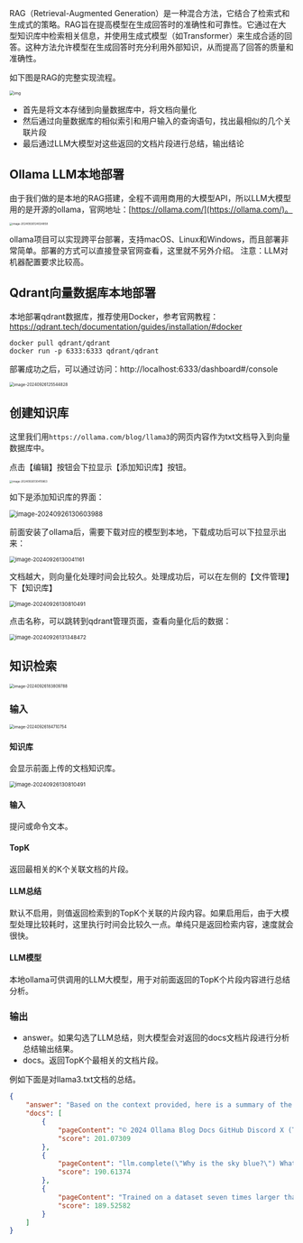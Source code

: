 RAG（Retrieval-Augmented Generation）是一种混合方法，它结合了检索式和生成式的策略。RAG旨在提高模型在生成回答时的准确性和可靠性。它通过在大型知识库中检索相关信息，并使用生成式模型（如Transformer）来生成合适的回答。这种方法允许模型在生成回答时充分利用外部知识，从而提高了回答的质量和准确性。



如下图是RAG的完整实现流程。

<img src="./img/rag.png" alt="img" style="zoom:50%;" />

- 首先是将文本存储到向量数据库中，将文档向量化
- 然后通过向量数据库的相似索引和用户输入的查询语句，找出最相似的几个关联片段
- 最后通过LLM大模型对这些返回的文档片段进行总结，输出结论



## Ollama LLM本地部署

由于我们做的是本地的RAG搭建，全程不调用商用的大模型API，所以LLM大模型用的是开源的ollama，官网地址：[https://ollama.com/](https://ollama.com/)。

<img src="./img/ollama.png" alt="image-20240926124024858" style="zoom:33%;" />

ollama项目可以实现跨平台部署，支持macOS、Linux和Windows，而且部署非常简单。部署的方式可以直接登录官网查看，这里就不另外介绍。
注意：LLM对机器配置要求比较高。


## Qdrant向量数据库本地部署

本地部署qdrant数据库，推荐使用Docker，参考官网教程：https://qdrant.tech/documentation/guides/installation/#docker

```
docker pull qdrant/qdrant
docker run -p 6333:6333 qdrant/qdrant
```

部署成功之后，可以通过访问：http://localhost:6333/dashboard#/console

<img src="./img/qdrant.png" alt="image-20240926125544828" style="zoom:50%;" />



## 创建知识库

这里我们用`https://ollama.com/blog/llama3`的网页内容作为txt文档导入到向量数据库中。

点击【编辑】按钮会下拉显示【添加知识库】按钮。

<img src="./img/add_knowledge_menu.png" alt="image-20240926130415863" style="zoom:33%;" />

如下是添加知识库的界面：

<img src="./img/add_knowledge.png" alt="image-20240926130603988" style="zoom:80%;" />

前面安装了ollama后，需要下载对应的模型到本地，下载成功后可以下拉显示出来：

<img src="./img/ollama-model-list.png" alt="image-20240926130041161" style="zoom:67%;" />



文档越大，则向量化处理时间会比较久。处理成功后，可以在左侧的【文件管理】下【知识库】

<img src="./img/knowledge_list.png" alt="image-20240926130810491" style="zoom:67%;" />

点击名称，可以跳转到qdrant管理页面，查看向量化后的数据：

<img src="./img/qdrant_demo.png" alt="image-20240926131348472" style="zoom:67%;" />

## 知识检索



<img src="./img/rag_menu.png" alt="image-20240926183809788" style="zoom:50%;" />

### 输入

<img src="./img/rag_input_parameter.png" alt="image-20240926184710754" style="zoom:50%;" />

#### 知识库

会显示前面上传的文档知识库。

<img src="./img/knowledge_list.png" alt="image-20240926130810491" style="zoom:67%;" />

#### 输入

提问或命令文本。



#### TopK

返回最相关的K个关联文档的片段。



#### LLM总结

默认不启用，则值返回检索到的TopK个关联的片段内容。如果启用后，由于大模型处理比较耗时，这里执行时间会比较久一点。单纯只是返回检索内容，速度就会很快。



#### LLM模型

本地ollama可供调用的LLM大模型，用于对前面返回的TopK个片段内容进行总结分析。



### 输出

- answer。如果勾选了LLM总结，则大模型会对返回的docs文档片段进行分析总结输出结果。
- docs。返回TopK个最相关的文档片段。

例如下面是对llama3.txt文档的总结。

```json
{
    "answer": "Based on the context provided, here is a summary of the main points:\n\n* Llama 3 is an upcoming language model from Meta that will be released in multiple models with new capabilities.\n* The model will have 400B parameters, which is double the size of Llama 2.\n* The dataset used to train Llama 3 is seven times larger than Llama 2.\n* The context length of Llama 3 is 8K, which is twice the length of Llama 2.\n* Llama 3 encodes language more efficiently using a larger token vocabulary with 128K tokens.\n* The initial release of Llama 3 includes two sizes: 8B and 70B parameters.\n\nIn conclusion, Llama 3 is an improved version of the Llama 2 language model with increased capabilities, larger dataset, and more efficient encoding.",
    "docs": [
        {
            "pageContent": "© 2024 Ollama Blog Docs GitHub Discord X (Twitter) Meetups",
            "score": 201.07309
        },
        {
            "pageContent": "llm.complete(\"Why is the sky blue?\") What’s next Meta plans to release a 400B parameter Llama 3 model and many more. Over the coming months, they will release multiple models with new capabilities including multimodality, the ability to converse in multiple languages, a much longer context window, and stronger overall capabilities.",
            "score": 190.61374
        },
        {
            "pageContent": "Trained on a dataset seven times larger than Llama 2 Double the context length of 8K from Llama 2 Encodes language much more efficiently using a larger token vocabulary with 128K tokens Less than 1⁄3 of the false “refusals” when compared to Llama 2 Two sizes: 8B and 70B parameters The initial release of Llama 3 includes two sizes:",
            "score": 189.52582
        }
    ]
}
```

